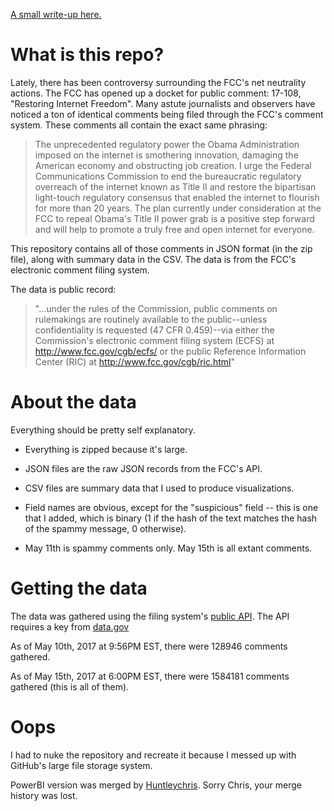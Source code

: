 [A small write-up here.](https://medium.com/@nhf/whats-up-with-all-of-those-identical-comments-on-the-fcc-net-neutrality-docket-105835f59c3e)

# What is this repo?

Lately, there has been controversy surrounding the FCC's net neutrality actions. The FCC has opened up a docket for public comment: 17-108, "Restoring Internet Freedom". Many astute journalists and observers have noticed a ton of identical comments being filed through the FCC's comment system. These comments all contain the exact same phrasing:

> The unprecedented regulatory power the Obama Administration imposed on the internet is smothering innovation, damaging the American economy and obstructing job creation. I urge the Federal Communications Commission to end the bureaucratic regulatory overreach of the internet known as Title II and restore the bipartisan light-touch regulatory consensus that enabled the internet to flourish for more than 20 years. The plan currently under consideration at the FCC to repeal Obama's Title II power grab is a positive step forward and will help to promote a truly free and open internet for everyone.

This repository contains all of those comments in JSON format (in the zip file), along with summary data in the CSV. The data is from the FCC's electronic comment filing system. 

The data is public record:

> "...under the rules of the Commission, public comments on rulemakings are routinely available to the public--unless confidentiality is requested (47 CFR 0.459)--via either the Commission's electronic comment filing system (ECFS) at http://www.fcc.gov/cgb/ecfs/ or the public Reference Information Center (RIC) at http://www.fcc.gov/cgb/ric.html"

# About the data
Everything should be pretty self explanatory. 

* Everything is zipped because it's large.

* JSON files are the raw JSON records from the FCC's API.

* CSV files are summary data that I used to produce visualizations.

* Field names are obvious, except for the "suspicious" field -- this is one that I added, which is binary (1 if the hash of the text matches the hash of the spammy message, 0 otherwise).

* May 11th is spammy comments only. May 15th is all extant comments.

# Getting the data
The data was gathered using the filing system's [public API](https://www.fcc.gov/ecfs/public-api-docs.html). The API requires a key from [data.gov](http://data.gov)

As of May 10th, 2017 at 9:56PM EST, there were 128946 comments gathered.

As of May 15th, 2017 at 6:00PM EST, there were 1584181 comments gathered (this is all of them).

# Oops
I had to nuke the repository and recreate it because I messed up with GitHub's large file storage system.

PowerBI version was merged by [Huntleychris](https://github.com/huntleychris). Sorry Chris, your merge history was lost. 
